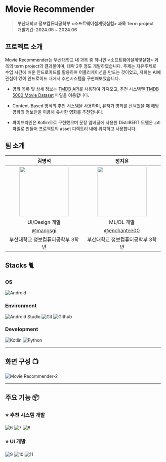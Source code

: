 
# Movie Recommender
> **부산대학교 정보컴퓨터공학부 <소프트웨어설계및실험> 과목 Term project** <br/> **개발기간: 2024.05 ~ 2024.06**

## 프로젝트 소개

Movie Recommender는 부산대학교 내 과목 중 하나인 <소프트웨어설계및실험> 과목의 term project의 결과물이며, 대략 2주 정도 개발하였습니다.
주제는 자유주제로 수업 시간에 배운 안드로이드를 활용하여 어플리케이션을 만드는 것이었고, 저희는 AI에 관심이 있어 안드로이드 내에서 추천시스템을 구현해보았습니다.

- 영화 목록 및 상세 정보는 [TMDB API](https://developer.themoviedb.org/reference/intro/getting-started)를 사용하여 가져오고, 추천 시스템엔 [TMDB 5000 Movie Dataset](https://www.kaggle.com/datasets/tmdb/tmdb-movie-metadata) 파일을 이용합니다.

- Content-Based 방식의 추천 시스템을 사용하며, 유저가 영화를 선택했을 때 해당 영화의 정보만을 이용해 유사한 영화를 추천합니다.

- 파이프라인은 Kotlin으로 구현했으며 문장 임베딩에 사용한 DistilBERT 모델은 .ptl 파일로 만들어 프로젝트의 asset 디렉토리 내에 위치하고 사용합니다.


## 팀 소개

|      김명석       |          정지윤         |                                                                                                               
| :------------------------------------------------------------------------------: | :---------------------------------------------------------------------------------------------------------------------------------------------------: |
|   <img width="160px" src="https://github.com/Android-Term-Project/Movie-Recommender/assets/62553866/b335b91f-c0eb-4646-a401-622e35837896" />    |                      <img width="160px" src="https://github.com/Android-Term-Project/Movie-Recommender/assets/62553866/fe597c6b-2657-4319-bc14-ba4f49960452" />    |
|   UI/Design 개발   |  ML/DL 개발  |
|   [@mangsgi](https://github.com/mangsgi)   |    [@enchantee00](https://github.com/enchantee00)  |
| 부산대학교 정보컴퓨터공학부 3학년 | 부산대학교 정보컴퓨터공학부 3학년 |


## Stacks 🐈

### OS
![Android](https://img.shields.io/badge/Android-34A853?style=for-the-badge&logo=Android&logoColor=white)

### Environment
![Android Studio](https://img.shields.io/badge/Android%20Studio-3DDC84?style=for-the-badge&logo=Android%20Studio&logoColor=white)
![Git](https://img.shields.io/badge/Git-F05032?style=for-the-badge&logo=Git&logoColor=white)
![Github](https://img.shields.io/badge/GitHub-181717?style=for-the-badge&logo=GitHub&logoColor=white)             

### Development
![Kotlin](https://img.shields.io/badge/Kotlin-7F52FF?style=for-the-badge&logo=Kotlin&logoColor=white)
![Python](https://img.shields.io/badge/Python-3776AB?style=for-the-badge&logo=Python&logoColor=61DAFB)


---
## 화면 구성 📺
![Movie Recommender-2](https://github.com/Android-Term-Project/Movie-Recommender/assets/62553866/9421a34e-9447-4525-954d-91ff6a789151)

---
## 주요 기능 📦

### ⭐️ 추천 시스템 개발
![6](https://github.com/Android-Term-Project/Movie-Recommender/assets/62553866/e8e51eef-36fa-4742-a63b-ae5970146b85)
![7](https://github.com/Android-Term-Project/Movie-Recommender/assets/62553866/fe14714e-5ed5-40a3-a066-11941222b47a)
![8](https://github.com/Android-Term-Project/Movie-Recommender/assets/62553866/d9bec6df-1aeb-41cf-acfa-5c6f490f19cc)

### ⭐️ UI 개발
![9](https://github.com/Android-Term-Project/Movie-Recommender/assets/62553866/80545926-21b1-40ad-9fdf-ce4de46a325b)
![10](https://github.com/Android-Term-Project/Movie-Recommender/assets/62553866/3929914c-dd99-4fa8-b435-354eeb1da42d)
![11](https://github.com/Android-Term-Project/Movie-Recommender/assets/62553866/985f0c60-d611-4c4b-aba4-71ce5cbb215e)



